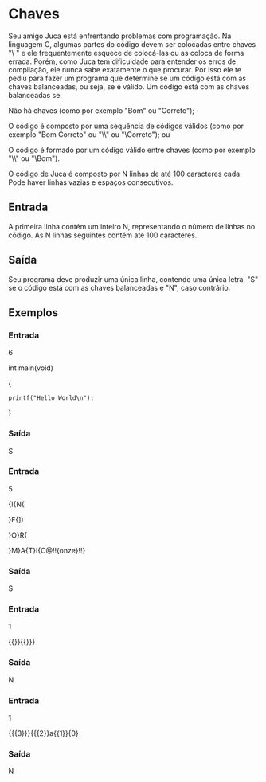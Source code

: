 # Chaves
Seu amigo Juca está enfrentando problemas com programação. Na linguagem C, algumas partes do código devem ser colocadas entre chaves "\ \" e ele frequentemente esquece de colocá-las ou as coloca de forma errada. Porém, como Juca tem dificuldade para entender os erros de compilação, ele nunca sabe exatamente o que procurar. Por isso ele te pediu para fazer um programa que determine se um código está com as chaves balanceadas, ou seja, se é válido. Um código está com as chaves balanceadas se:

Não há chaves (como por exemplo "Bom" ou "Correto");

O código é composto por uma sequência de códigos válidos (como por exemplo "Bom Correto" ou "\\\\" ou "\\Correto"); ou

O código é formado por um código válido entre chaves (como por exemplo "\\\\" ou "\Bom\").

O código de Juca é composto por N linhas de até 100 caracteres cada. Pode haver linhas vazias e espaços consecutivos.

## Entrada
A primeira linha contém um inteiro N, representando o número de linhas no código. As N linhas seguintes contém até 100 caracteres.

## Saída
Seu programa deve produzir uma única linha, contendo uma única letra, "S" se o código está com as chaves balanceadas e "N", caso contrário.

## Exemplos
### Entrada
6

int main(void)

{

    printf("Hello World\n");

}

### Saída
S
	
### Entrada
5

{I{N{

}F{])

}O}R{

}M}A{T}I{C@!!{onze}!!}

### Saída
S
	
### Entrada
1

{{}}{{}}}

### Saída
N

### Entrada

1

{{{3}}}{{{2}}a{{1}}{0}

### Saída
N
	